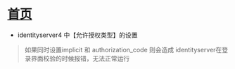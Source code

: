 # [首页](https://booksos.cn)
- identityserver4 中【允许授权类型】的设置 
>如果同时设置implicit 和 authorization_code 则会造成 identityserver在登录界面校验的时候报错，无法正常运行




